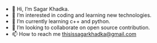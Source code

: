 - 👋 Hi, I’m Sagar Khadka.
- 👀 I’m interested in coding and learning new technologies.
- 🌱 I’m currently learning c++ and python.
- 💞️ I’m looking to collaborate on open source contribution.
- 📫 How to reach me thisissagarkhadka@gmail.com

<!---
thisisSagarKhadka/thisisSagarKhadka is a ✨ special ✨ repository because its `README.md` (this file) appears on your GitHub profile.
You can click the Preview link to take a look at your changes.
--->
